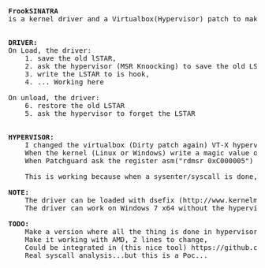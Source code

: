 <pre>
<b>FrookSINATRA</b>
is a kernel driver and a Virtualbox(Hypervisor) patch to make possible hook of the LSTAR, even with patchguard (Windows 8.1 on July 2014) activated.


<b>DRIVER:</b>
On Load, the driver:
	1. save the old lSTAR,
	2. ask the hypervisor (MSR Knoocking) to save the old LSTAR too,
	3. write the LSTAR to is hook,
	4. ... Working here

On unload, the driver:
	6. restore the old LSTAR
	5. ask the hypervisor to forget the LSTAR
	
	
<b>HYPERVISOR:</b>
	I changed the virtualbox (Dirty patch again) VT-X hypervisor HMVMXR0.cpp, to intercept read and write of MSR.
	When the kernel (Linux or Windows) write a magic value on a magic MSR, the LSTAR is stored.
	When Patchguard ask the register asm("rdmsr 0xC000005") http://pastebin.com/mGbFHkk5, the hypervisor intercept the read, and give the value stored, even if it was hooked by a driver :p
	
	This is working because when a sysenter/syscall is done, the LSTAR MSR isn't read via rdmsr, and hypervisor isn't call. So the given LSTAR value is the hook (if hooked).
	
<b>NOTE:</b>
	The driver can be loaded with dsefix (http://www.kernelmode.info/forum/viewtopic.php?f=11&t=3322)
	The driver can work on Windows 7 x64 without the hypervisor

<b>TODO:</b>
	Make a version where all the thing is done in hypervisor, write the hook EIP in a magic MSR...
	Make it working with AMD, 2 lines to change,
	Could be integrated in (this nice tool) https://github.com/zer0mem/MiniHyperVisorProject, to make it working on a live Windows (pluePill+Intercept R/W MSR+frookSINATRA = Rootkit ;p)
	Real syscall analysis...but this is a Poc...
</pre>
